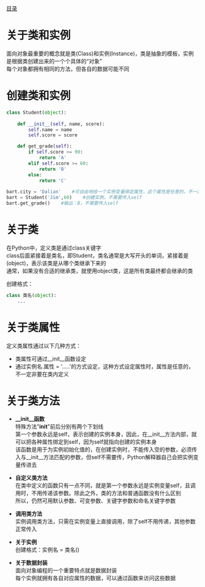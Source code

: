 [目录](../目录.md)

# 关于类和实例 #
面向对象最重要的概念就是类(Class)和实例(Instance)，类是抽象的模板，实例是根据类创建出来的一个个具体的“对象”\
每个对象都拥有相同的方法，但各自的数据可能不同

# 创建类和实例 #

```python
class Student(object):
        
    def __init__(self, name, score):
        self.name = name
        self.score = score

    def get_grade(self):
        if self.score >= 90:
            return 'A'
        elif self.score >= 60:
            return 'B'
        else:
            return 'C'
      
bart.city = 'Dalian'    #可自由地给一个实例变量绑定属性，这个属性是任意的，不一定非要在类内定义
bart = Student('Jim',60)    #创建实例，不需要传入self
bart.get_grade()    #输出：B，不需要传入self
```


# 关于类 #
在Python中，定义类是通过class关键字\
class后面紧接着是类名，即Student，类名通常是大写开头的单词，紧接着是(object)，表示该类是从哪个类继承下来的\
通常，如果没有合适的继承类，就使用object类，这是所有类最终都会继承的类

创建格式：
```python
class 类名(object):
    ...
```

# 关于类属性 #
定义类属性通过以下几种方式：
- 类属性可通过__init__函数设定
- 通过实例名.属性 = '.....'的方式设定，这种方式设定属性时，属性是任意的，不一定非要在类内定义

# 关于类方法 #
- **__init__函数**\
特殊方法"__init__"前后分别有两个下划线\
第一个参数永远是self，表示创建的实例本身，因此，在__init__方法内部，就可以把各种属性绑定到self，因为self就指向创建的实例本身\
该函数是用于为实例初始化值的，在创建实例时，不能传入空的参数，必须传入与__init__方法匹配的参数，但self不需要传，Python解释器自己会把实例变量传进去

- **自定义类方法**\
在类中定义的函数只有一点不同，就是第一个参数永远是实例变量self，且调用时，不用传递该参数。除此之外，类的方法和普通函数没有什么区别\
所以，仍然可用默认参数、可变参数、关键字参数和命名关键字参数

- **调用类方法**\
实例调用类方法，只需在实例变量上直接调用，除了self不用传递，其他参数正常传入

- **关于实例**\
创建格式：实例名 = 类名()

- **关于数据封装**\
面向对象编程的一个重要特点就是数据封装\
每个实例就拥有各自对应属性的数据，可以通过函数来访问这些数据

